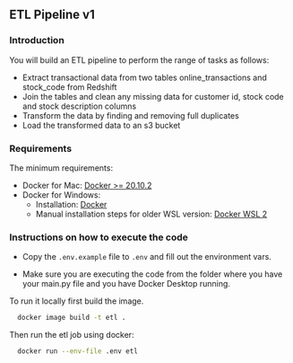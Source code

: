 ## ETL Pipeline v1

### Introduction
You will build an ETL pipeline to perform the range of tasks as follows:
- Extract transactional data from two tables online_transactions and stock_code from Redshift
- Join the tables and clean any missing data for customer id, stock code and stock description columns
- Transform the data by finding and removing full duplicates
- Load the transformed data to an s3 bucket

### Requirements
  The minimum requirements:
- Docker for Mac: [Docker >= 20.10.2](https://docs.docker.com/docker-for-mac/install/)
- Docker for Windows: 
  - Installation: [Docker](https://docs.docker.com/desktop/install/windows-install/)
  - Manual installation steps for older WSL version: [Docker WSL 2](https://learn.microsoft.com/en-us/windows/wsl/install-manual#step-4---download-the-linux-kernel-update-package)

### Instructions on how to execute the code
- Copy the `.env.example` file to `.env` and fill out the environment vars.

- Make sure you are executing the code from the folder where you have your main.py file and you have Docker Desktop running.


To run it locally first build the image.

```bash
  docker image build -t etl .
```

Then run the etl job using docker:
```bash
  docker run --env-file .env etl
```